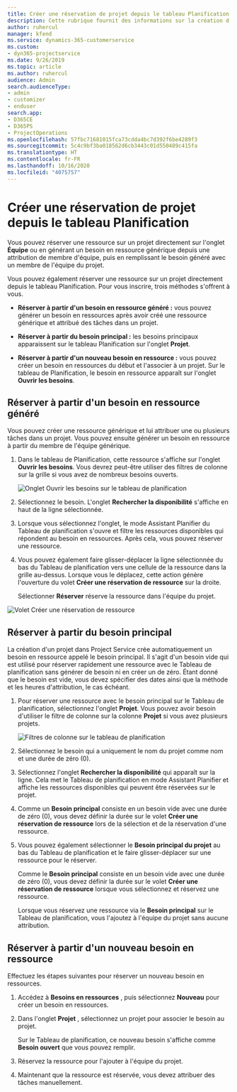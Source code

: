 ```yaml
---
title: Créer une réservation de projet depuis le tableau Planification
description: Cette rubrique fournit des informations sur la création d'une réservation de projet dans le tableau de planification.
author: ruhercul
manager: kfend
ms.service: dynamics-365-customerservice
ms.custom:
- dyn365-projectservice
ms.date: 9/26/2019
ms.topic: article
ms.author: ruhercul
audience: Admin
search.audienceType:
- admin
- customizer
- enduser
search.app:
- D365CE
- D365PS
- ProjectOperations
ms.openlocfilehash: 57fbc71681015fca73cdda4bc7d392f6be4289f3
ms.sourcegitcommit: 5c4c9bf3ba018562d6cb3443c01d550489c415fa
ms.translationtype: HT
ms.contentlocale: fr-FR
ms.lasthandoff: 10/16/2020
ms.locfileid: "4075757"
---
```

# <a name="create-a-project-booking-from-the-schedule-board"></a>Créer une réservation de projet depuis le tableau Planification

Vous pouvez réserver une ressource sur un projet directement sur l'onglet **Équipe** ou en générant un besoin en ressource générique depuis une attribution de membre d'équipe, puis en remplissant le besoin généré avec un membre de l'équipe du projet.

Vous pouvez également réserver une ressource sur un projet directement depuis le tableau Planification. Pour vous inscrire, trois méthodes s'offrent à vous.

- **Réserver à partir d'un besoin en ressource généré :** vous pouvez générer un besoin en ressources après avoir créé une ressource générique et attribué des tâches dans un projet.

- **Réserver à partir du besoin principal :** les besoins principaux apparaissent sur le tableau Planification sur l'onglet **Projet**. 

- **Réserver à partir d'un nouveau besoin en ressource :** vous pouvez créer un besoin en ressources du début et l'associer à un projet. Sur le tableau de Planification, le besoin en ressource apparaît sur l'onglet **Ouvrir les besoins**.

## <a name="book-from-a-generated-resource-requirement"></a>Réserver à partir d'un besoin en ressource généré

Vous pouvez créer une ressource générique et lui attribuer une ou plusieurs tâches dans un projet. Vous pouvez ensuite générer un besoin en ressource à partir du membre de l'équipe générique. 

1.  Dans le tableau de Planification, cette ressource s'affiche sur l'onglet **Ouvrir les besoins**. Vous devrez peut-être utiliser des filtres de colonne sur la grille si vous avez de nombreux besoins ouverts. 

    ![Onglet Ouvrir les besoins sur le tableau de planification](media/FAQ-Project-Booking-Schedule-Board-1.png "Capture d'écran du tableau Réservations et attributions")

2. Sélectionnez le besoin. L'onglet **Rechercher la disponibilité** s'affiche en haut de la ligne sélectionnée.
 
3. Lorsque vous sélectionnez l'onglet, le mode Assistant Planifier du Tableau de planification s'ouvre et filtre les ressources disponibles qui répondent au besoin en ressources. Après cela, vous pouvez réserver une ressource.

4. Vous pouvez également faire glisser-déplacer la ligne sélectionnée du bas du Tableau de planification vers une cellule de la ressource dans la grille au-dessus. Lorsque vous le déplacez, cette action génère l'ouverture du volet **Créer une réservation de ressource** sur la droite.

    Sélectionner **Réserver** réserve la ressource dans l'équipe du projet.

![Volet Créer une réservation de ressource](media/FAQ-Project-Booking-Schedule-Board-6.png "")
 

## <a name="book-from-the-primary-requirement"></a>Réserver à partir du besoin principal

La création d'un projet dans Project Service crée automatiquement un besoin en ressource appelé le besoin principal. Il s'agit d'un besoin vide qui est utilisé pour réserver rapidement une ressource avec le Tableau de planification sans générer de besoin ni en créer un de zéro. Étant donné que le besoin est vide, vous devez spécifier des dates ainsi que la méthode et les heures d'attribution, le cas échéant. 

1. Pour réserver une ressource avec le besoin principal sur le Tableau de planification, sélectionnez l'onglet **Projet**. Vous pouvez avoir besoin d'utiliser le filtre de colonne sur la colonne **Projet** si vous avez plusieurs projets.

   ![Filtres de colonne sur le tableau de planification](media/FAQ-Project-Booking-Schedule-Board-2.png "Capture d'écran du tableau Réservations et attributions")

2. Sélectionnez le besoin qui a uniquement le nom du projet comme nom et une durée de zéro (0).

3. Sélectionnez l'onglet **Rechercher la disponibilité** qui apparaît sur la ligne. Cela met le Tableau de planification en mode Assistant Planifier et affiche les ressources disponibles qui peuvent être réservées sur le projet.

4. Comme un **Besoin principal** consiste en un besoin vide avec une durée de zéro (0), vous devez définir la durée sur le volet **Créer une réservation de ressource** lors de la sélection et de la réservation d'une ressource.

5. Vous pouvez également sélectionner le **Besoin principal du projet** au bas du Tableau de planification et le faire glisser-déplacer sur une ressource pour le réserver.
 
    Comme le **Besoin principal** consiste en un besoin vide avec une durée de zéro (0), vous devez définir la durée sur le volet **Créer une réservation de ressource** lorsque vous sélectionnez et réservez une ressource.
 
    Lorsque vous réservez une ressource via le **Besoin principal** sur le Tableau de planification, vous l'ajoutez à l'équipe du projet sans aucune attribution.
 
## <a name="book-from-a-new-resource-requirement"></a>Réserver à partir d'un nouveau besoin en ressource
Effectuez les étapes suivantes pour réserver un nouveau besoin en ressources. 

1. Accédez à **Besoins en ressources** , puis sélectionnez **Nouveau** pour créer un besoin en ressources.

2. Dans l'onglet **Projet** , sélectionnez un projet pour associer le besoin au projet.
 
    Sur le Tableau de planification, ce nouveau besoin s'affiche comme **Besoin ouvert** que vous pouvez remplir.

3. Réservez la ressource pour l'ajouter à l'équipe du projet.

4. Maintenant que la ressource est réservée, vous devez attribuer des tâches manuellement.

